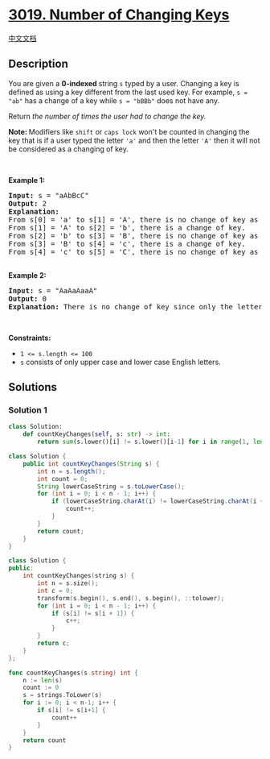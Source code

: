 # [3019. Number of Changing Keys](https://leetcode.com/problems/number-of-changing-keys)

[中文文档](/solution/3000-3099/3019.Number%20of%20Changing%20Keys/README.md)

## Description

<p>You are given a <strong>0-indexed </strong>string <code>s</code> typed by a user. Changing a key is defined as using a key different from the last used key. For example, <code>s = &quot;ab&quot;</code> has a change of a key while <code>s = &quot;bBBb&quot;</code> does not have any.</p>

<p>Return <em>the number of times the user had to change the key. </em></p>

<p><strong>Note: </strong>Modifiers like <code>shift</code> or <code>caps lock</code> won&#39;t be counted in changing the key that is if a user typed the letter <code>&#39;a&#39;</code> and then the letter <code>&#39;A&#39;</code> then it will not be considered as a changing of key.</p>

<p>&nbsp;</p>
<p><strong class="example">Example 1:</strong></p>

<pre>
<strong>Input:</strong> s = &quot;aAbBcC&quot;
<strong>Output:</strong> 2
<strong>Explanation:</strong> 
From s[0] = &#39;a&#39; to s[1] = &#39;A&#39;, there is no change of key as caps lock or shift is not counted.
From s[1] = &#39;A&#39; to s[2] = &#39;b&#39;, there is a change of key.
From s[2] = &#39;b&#39; to s[3] = &#39;B&#39;, there is no change of key as caps lock or shift is not counted.
From s[3] = &#39;B&#39; to s[4] = &#39;c&#39;, there is a change of key.
From s[4] = &#39;c&#39; to s[5] = &#39;C&#39;, there is no change of key as caps lock or shift is not counted.

</pre>

<p><strong class="example">Example 2:</strong></p>

<pre>
<strong>Input:</strong> s = &quot;AaAaAaaA&quot;
<strong>Output:</strong> 0
<strong>Explanation:</strong> There is no change of key since only the letters &#39;a&#39; and &#39;A&#39; are<!-- notionvc: 8849fe75-f31e-41dc-a2e0-b7d33d8427d2 --> pressed which does not require change of key.
</pre>

<p>&nbsp;</p>
<p><strong>Constraints:</strong></p>

<ul>
	<li><code>1 &lt;= s.length &lt;= 100</code></li>
	<li><code>s</code> consists of only upper case and lower case English letters.</li>
</ul>

## Solutions

### Solution 1

<!-- tabs:start -->

```python
class Solution:
    def countKeyChanges(self, s: str) -> int:
        return sum(s.lower()[i] != s.lower()[i-1] for i in range(1, len(s)))
```

```java
class Solution {
    public int countKeyChanges(String s) {
        int n = s.length();
        int count = 0;
        String lowerCaseString = s.toLowerCase();
        for (int i = 0; i < n - 1; i++) {
            if (lowerCaseString.charAt(i) != lowerCaseString.charAt(i + 1)) {
                count++;
            }
        }
        return count;
    }
}
```

```cpp
class Solution {
public:
    int countKeyChanges(string s) {
        int n = s.size();
        int c = 0;
        transform(s.begin(), s.end(), s.begin(), ::tolower);
        for (int i = 0; i < n - 1; i++) {
            if (s[i] != s[i + 1]) {
                c++;
            }
        }
        return c;
    }
};
```

```go
func countKeyChanges(s string) int {
    n := len(s)
	count := 0
	s = strings.ToLower(s)
	for i := 0; i < n-1; i++ {
		if s[i] != s[i+1] {
			count++
		}
	}
	return count
}
```

<!-- tabs:end -->

<!-- end -->
